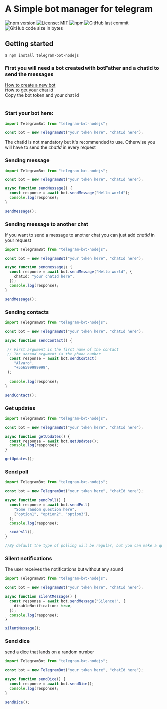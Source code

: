 # A Simple bot manager for telegram

[![npm version](https://badge.fury.io/js/telegram-bot-nodejs.svg)](https://badge.fury.io/js/telegram-bot-nodejs)
[![License: MIT](https://img.shields.io/badge/License-MIT-yellow.svg)](https://opensource.org/licenses/MIT)
![npm](https://img.shields.io/npm/dw/telegram-bot-nodejs)
![GitHub last commit](https://img.shields.io/github/last-commit/alvaroBegnini/bot-manager-telegram)
![GitHub code size in bytes](https://img.shields.io/github/languages/code-size/alvaroBegnini/bot-manager-telegram)

## **Getting started**

```
$ npm install telegram-bot-nodejs
```

### First you will need a bot created with botFather and a chatId to send the messages

[How to create a new bot](https://core.telegram.org/bots#6-botfather)\
[How to get your chat id](https://stackoverflow.com/questions/32423837/telegram-bot-how-to-get-a-group-chat-id)\
Copy the bot token and your chat id

#

### Start your bot here:

```typescript
import TelegramBot from "telegram-bot-nodejs";

const bot = new TelegramBot("your token here", "chatId here");
```

The chatId is not mandatory but it's recommended to use.
Otherwise you will have to send the _chatId_ in every request

### **Sending message**

```typescript
import TelegramBot from "telegram-bot-nodejs";

const bot = new TelegramBot("your token here", "chatId here");

async function sendMessage() {
  const response = await bot.sendMessage("Hello world");
  console.log(response);
}

sendMessage();
```

### **Sending message to another chat**

If you want to send a message to another chat you can just add _chatId_ in your request

```typescript
import TelegramBot from "telegram-bot-nodejs";

const bot = new TelegramBot("your token here", "chatId here");

async function sendMessage() {
  const response = await bot.sendMessage("Hello world", {
    chatId: "your chatId here",
  });
  console.log(response);
}

sendMessage();
```

### **Sending contacts**

```typescript
import TelegramBot from "telegram-bot-nodejs";

const bot = new TelegramBot("your token here", "chatId here");

async function sendContact() {

 // First argument is the first name of the contact
 // The second argument is the phone number
  const response = await bot.sendContact(
    "Alvaro",
    "+556599999999",
 );
 
  console.log(response);
}

sendContact();
```

### **Get updates**

```typescript
import TelegramBot from "telegram-bot-nodejs";

const bot = new TelegramBot("your token here", "chatId here");

async function getUpdates() {
  const response = await bot.getUpdates();
  console.log(response);
}

getUpdates();
```

### **Send poll**

```typescript
import TelegramBot from "telegram-bot-nodejs";

const bot = new TelegramBot("your token here", "chatId here");

async function sendPoll() {
  const response = await bot.sendPoll(
    "Some random question here",
    ["option1", "option2", "option3"],
  );
  console.log(response);

  sendPoll();
}

//By default the type of polling will be regular, but you can make a quiz with {type: "quiz"}
```

### **Silent notifications**

The user receives the notifications but without any sound

```typescript
import TelegramBot from "telegram-bot-nodejs";

const bot = new TelegramBot("your token here", "chatId here");

async function silentMessage() {
  const response = await bot.sendMessage("Silence!", {
    disableNotification: true,
  });
  console.log(response);
}

silentMessage();
```

### **Send dice**

send a dice that lands on a random number

```typescript
import TelegramBot from "telegram-bot-nodejs";

const bot = new TelegramBot("your token here", "chatId here");

async function sendDice() {
  const response = await bot.sendDice();
  console.log(response);
}

sendDice();
```

